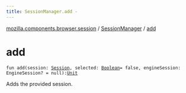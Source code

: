 ```yaml
---
title: SessionManager.add - 
---
```


[mozilla.components.browser.session](../index.html) / [SessionManager](index.html) / [add](./add.html)

# add

`fun add(session: `[`Session`](../-session/index.html)`, selected: `[`Boolean`](https://kotlinlang.org/api/latest/jvm/stdlib/kotlin/-boolean/index.html)` = false, engineSession: EngineSession? = null): `[`Unit`](https://kotlinlang.org/api/latest/jvm/stdlib/kotlin/-unit/index.html)

Adds the provided session.

